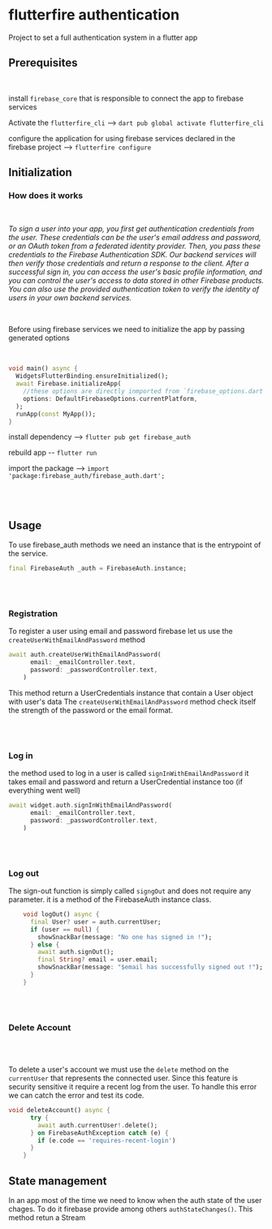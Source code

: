 # **flutterfire authentication**

Project to set a full authentication system in a flutter app

## **Prerequisites**

<br>

install `firebase_core` that is responsible to connect the app to firebase services

Activate the `flutterfire_cli` --> `dart pub global activate flutterfire_cli`

configure the application for using firebase services declared in the firebase project --> `flutterfire configure`

## **Initialization**

### **How does it works**

<br>

_To sign a user into your app, you first get authentication credentials from the user. These credentials can be the user's email address and password, or an OAuth token from a federated identity provider. Then, you pass these credentials to the Firebase Authentication SDK. Our backend services will then verify those credentials and return a response to the client. After a successful sign in, you can access the user's basic profile information, and you can control the user's access to data stored in other Firebase products. You can also use the provided authentication token to verify the identity of users in your own backend services._

<br>

Before using firebase services we need to initialize the app by passing generated options

<br>

```dart
void main() async {
  WidgetsFlutterBinding.ensureInitialized();
  await Firebase.initializeApp(
    //these options are directly inmported from `firebase_options.dart` which was generated on `flutterfire configure` command
    options: DefaultFirebaseOptions.currentPlatform,
  );
  runApp(const MyApp());
}
```

install dependency --> `flutter pub get firebase_auth`

rebuild app -- `flutter run`

import the package --> `import 'package:firebase_auth/firebase_auth.dart';`

<br>
<br>

## **Usage**

To use firebase_auth methods we need an instance that is the entrypoint of the service.

```dart
final FirebaseAuth _auth = FirebaseAuth.instance;
```

<br>
<br>

### **Registration**

To register a user using email and password firebase let us use the `createUserWithEmailAndPassword` method

```dart
await auth.createUserWithEmailAndPassword(
      email: _emailController.text,
      password: _passwordController.text,
    )
```

This method return a UserCredentials instance that contain a User object with user's data
The `createUserWithEmailAndPassword` method check itself the strength of the password or the email format.

<br>
<br>

### **Log in**

the method used to log in a user is called `signInWithEmailAndPassword` it takes email and password and return a UserCredential instance too (if everything went well)

```dart
await widget.auth.signInWithEmailAndPassword(
      email: _emailController.text,
      password: _passwordController.text,
    )
```

<br>
<br>

### **Log out**

The sign-out function is simply called `signgOut` and does not require any parameter. it is a method of the FirebaseAuth instance class.

```dart
    void logOut() async {
      final User? user = auth.currentUser;
      if (user == null) {
        showSnackBar(message: "No one has signed in !");
      } else {
        await auth.signOut();
        final String? email = user.email;
        showSnackBar(message: "$email has successfully signed out !");
      }
    }
```

<br>
<br>

### **Delete Account**

<br>
<br>

To delete a user's account we must use the `delete` method on the `currentUser` that represents the connected user. Since this feature is security sensitive it require a recent log from the user. To handle this error we can catch the error and test its code.

```dart
void deleteAccount() async {
      try {
        await auth.currentUser!.delete();
      } on FirebaseAuthException catch (e) {
        if (e.code == 'requires-recent-login')
      }
    }
```

## **State management**

In an app most of the time we need to know when the auth state of the user chages. To do it firebase provide among others `authStateChanges()`. This method retun a Stream

